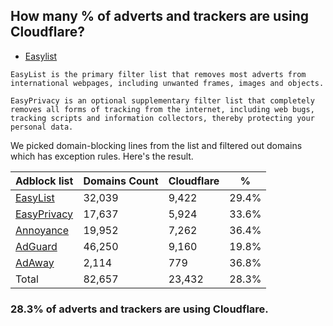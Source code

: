 ## How many % of adverts and trackers are using Cloudflare?


- [Easylist](https://web.archive.org/web/20210516110248/https://easylist.to/)
```
EasyList is the primary filter list that removes most adverts from international webpages, including unwanted frames, images and objects.

EasyPrivacy is an optional supplementary filter list that completely removes all forms of tracking from the internet, including web bugs, tracking scripts and information collectors, thereby protecting your personal data.
```


We picked domain-blocking lines from the list and filtered out domains which has exception rules.
Here's the result.


| Adblock list | Domains Count | Cloudflare | % |
| --- | --- | --- | --- |
| [EasyList](https://easylist.to/easylist/easylist.txt) | 32,039 | 9,422 | 29.4% |
| [EasyPrivacy](https://easylist.to/easylist/easyprivacy.txt) | 17,637 | 5,924 | 33.6% |
| [Annoyance](https://secure.fanboy.co.nz/fanboy-annoyance.txt) | 19,952 | 7,262 | 36.4% |
| [AdGuard](https://adguardteam.github.io/AdGuardSDNSFilter/Filters/filter.txt) | 46,250 | 9,160 | 19.8% |
| [AdAway](https://raw.githubusercontent.com/AdAway/adaway.github.io/master/hosts.txt) | 2,114 | 779 | 36.8% |
| Total | 82,657 | 23,432 | 28.3% |


### 28.3% of adverts and trackers are using Cloudflare.